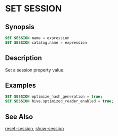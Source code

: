 SET SESSION
===========

Synopsis
--------

``` sql
SET SESSION name = expression
SET SESSION catalog.name = expression
```

Description
-----------

Set a session property value.

Examples
--------

``` sql
SET SESSION optimize_hash_generation = true;
SET SESSION hive.optimized_reader_enabled = true;
```

See Also
--------

[reset-session](./reset-session.html), [show-session](./show-session.html)
